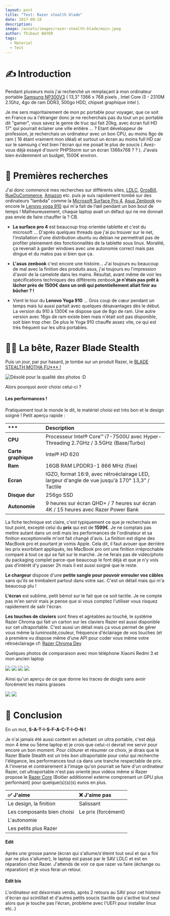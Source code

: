```yaml
---
layout: post
title: "Test: Razer stealth blade"
date: 2017-09-18
description: 
image: /assets/images/razer-stealth-blade/main.jpeg
author: Thibaut BAYER
tags: 
  - Materiel
  - Test
---
```

# ✍️ Introduction
Pendant plusieurs mois j'ai recherché un remplaçant à mon ordinateur portable [Samsung NP300V3](http://www.01net.com/tests/samsung-np300v3a-fiche-technique-17681.html) ( 13,3" 1366 x 768 pixels , Intel Core i3 - 2310M 2.1Ghz, 4go de ram DDR3, 500go HDD, chipset graphique intel ).

Je me sers majoritairement de mon pc portable pour voyager, que ce soit en France ou à l'étranger donc je ne recherchais pas du tout un pc portable dit "gamer", vous savez le genre de truc qui fait 20kg, avec écran full HD 17" qui pourrait éclairer une ville entière ... ? Etant développeur de profession, je recherchais un ordinateur avec un bon CPU, au moins 8go de ram ( 16 étant vraiment mon idéal) et surtout un écran au moins full HD car sur le samsung c'est bien l'écran qui me posait le plus de soucis ( Avez-vous déjà essayé d'ouvrir PHPStorm sur un écran 1366x768 ? ? ). J'avais bien évidemment un budget, 1500€ environ.

# 🔎 Premières recherches
J'ai donc commencé mes recherches sur différents sites, [LDLC](https://www.ldlc.com/), [GrosBill](https://www.grosbill.com/), [RueDuCommerce](http://www.rueducommerce.fr), [Amazon](https://www.amazon.fr/) etc. puis je suis rapidement tombé sur des ordinateurs "lambda" comme la [Microsoft Surface Pro 4](https://www.amazon.fr/dp/B016K4WQ0G/ref=asc_df_B016K4WQ0G46064120), [Asus Zenbook](https://www.amazon.fr/Asus-Zenbook-UX430UA-GV341T-Ultrabook-Windows/dp/B0747DSJGW) ou encore le [Lenovo yoga 910](https://www.amazon.fr/dp/B01NBVN7ZF) qui m'a fait de l’œil pendant un bon bout de temps !
Malheureusement, chaque laptop avait un défaut qui ne me donnait pas envie de faire chauffer la ? CB. 

* **La surface pro 4** est beaucoup trop orientée tablette et c'est du microsoft ... D'après quelques threads que j'ai pu trouver sur le net, l'installation d'une distribution ubuntu ou debian ne permettrait pas de profiter pleinement des fonctionnalités de la tablette sous linux. Moralité, ça revenait à garder windows avec une autonomie correct mais pas dingue et du matos pas si bien que ça.

* **L'asus zenbook** c'est encore une histoire... J'ai toujours eu beaucoup de mal avec la finition des produits asus, j'ai toujours eu l'impression d'avoir de la camelote dans les mains. Résultat, avant même de voir les spécifications techniques des différents zenbook,**je n'étais pas prêt à lâcher près de 1500€ dans un ordi qui potentiellement allait finir au bûcher ? !**

* Vient le tour du **Lenovo Yoga 910** ... Gros coup de cœur pendant un temps mais lui aussi partait avec quelques désavantages dès le début. La version du 910 à 1300€ ne dispose que de 8go de ram. Une autre version avec 16go de ram existe bien mais n'était soit pas disponible, soit bien trop cher. De plus le Yoga 910 chauffe assez vite, ce qui est très fréquent sur les ultra portables.


# 💪🏻 La bête, Razer Blade Stealth
Puis un jour, par pur hasard, je tombe sur un produit Razer, le [BLADE STEALTH MOTHA FU\*\*\* !](https://www.amazon.fr/gp/product/B0779XH77P/ref=as_li_tl?ie=UTF8&camp=1642&creative=6746&creativeASIN=B0779XH77P&linkCode=as2&tag=btor-21&linkId=28b67a5557dfdea1962ce4ba85c7f847)

![Désolé pour la qualité des photos :D ](/assets/images/razer-stealth-blade/5.JPG)

Alors pourquoi avoir choisi celui-ci ?
#### Les performances !
Pratiquement tout le monde le dit, le matériel choisi est très bon et le design soigné ! Petit aperçu rapide :

| \*\*\*|Description |
|:----|:------|
|**CPU** | Processeur Intel® Core™ i7-7500U avec Hyper-Threading 2.7GHz / 3.5GHz (Base/Turbo)|
|**Carte graphique** | Intel® HD 620|
|**Ram** |16GB RAM LPDDR3-1 866 MHz (fixe) |
|**Ecran** |IGZO, format 16:9, avec rétroéclairage LED, largeur d'angle de vue jusqu'à 170° 13,3" / Tactile |
|**Disque dur** |256go SSD |
|**Autonomie**| 9 heures sur écran QHD+ / 7 heures sur écran 4K / 15 heures avec Razer Power Bank |

La fiche technique est claire, c'est typiquement ce que je recherchais en tout point, excepté celui du **prix** qui est de **1599€**. 
Je ne comptais pas mettre autant dans un ordi mais les performances de l'ordinateur et sa finition exceptionnelle m'ont fait changé d'avis. La finition est digne des MacBook pro et pourtant je vomis Apple. Cela dit, il faut avouer que derrière les prix exorbitant appliqués, les MacBook pro ont une finition irréprochable comparé à tout ce qui se fait sur le marché.
Je ne ferais pas de vidéo/photo du packaging complet parce-que beaucoup le font déjà et que je n'y vois pas d’intérêt d'y passer 2h mais il est aussi soigné que le reste. 

**Le chargeur** dispose d'une **petite sangle pour pouvoir enrouler vos câbles** sans qu'ils se trimbalent partout dans votre sac. C'est un détail mais qui m'a beaucoup plu !

**L'écran** est sublime, petit bémol sur le fait que ce soit tactile. Je ne compte pas m'en servir mais je pense que si vous comptez l'utiliser vous risquez rapidement de salir l'écran.

**Les touches de claviers** sont fines et agréables au touché, le système Razer Chroma qui fait un carton sur les claviers Razer est aussi disponible sur cet ultraportable. C'est aussi un détail mais ça vous permet de gérer vous même la luminosité,couleur, fréquence d'éclairage de vos touches (et à première vu dispose même d'une API pour coder vous même votre rétroéclairage cf: [Razer Chroma Dev](http://developer.razerzone.com/chroma/)

Quelques photos de comparaison avec mon téléphone Xiaomi Redmi 3 et mon ancien laptop

![](/assets/images/razer-stealth-blade/9.JPG)
![](/assets/images/razer-stealth-blade/10.JPG)
![](/assets/images/razer-stealth-blade/4.JPG)
![](/assets/images/razer-stealth-blade/4.1.JPG)

Ainsi qu'un aperçu de ce que donne les traces de doigts sans avoir forcément les mains grasses

![](/assets/images/razer-stealth-blade/7.JPG)
![](/assets/images/razer-stealth-blade/8.JPG)

# 📌 Conclusion
En un mot, **S-A-T-I-S-F-A-C-T-I-O-N !** 

Je n'ai jamais été aussi content en achetant un ultra portable, c'est déjà mon 4 ème ou 5ème laptop et je crois que celui-ci devrait me servir pour encore un bon moment.
Pour clôturer et résumer ce choix, je dirais que le Razer Blade Stealth est un très bon ultraportable pour celui qui recherche l'élégance, les performances tout ca dans une tranche respectable de prix.
A l'inverse et contrairement à l'image qu'on pourrait se faire d'un ordinateur Razer, cet ultraportable n'est pas orienté jeux vidéos même si Razer propose le [Razer Core](https://www.razerzone.com/gaming-systems/refurbished-razer-core) (Boitier additionnel externe comprenant un GPU plus performant) pour quelque(s)(s)(s) euros en plus.

| ✅ J'aime|  ❌ J'aime pas|
|:----|:------|
|Le design, la finition |  Salissant |
|Les composants bien choisi| Le prix (forcément)|
|L'autonomie| |
|Les petits plus Razer  |  |



#### Edit
Après une grosse panne (écran qui s'allume/s'éteint tout seul et qui a fini par ne plus s'allumer), le laptop est passé par le SAV LDLC et est en réparation chez Razer.
J'attends de voir ce que razer va faire (échange ou réparation) et je vous ferai un retour.

#### Edit bis
L'ordinateur est désormais vendu, après 2 retours au SAV pour cet histoire d'écran qui scintillait et d'autres petits soucis (tactile qui s'active tout seul alors que je touche pas l'écran, problème avec l'UEFI pour installer linux etc..)
